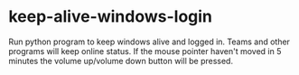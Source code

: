 # keep-alive-windows-login
Run python program to keep windows alive and logged in.
Teams and other programs will keep online status.
If the mouse pointer haven't moved in 5 minutes the volume up/volume down button will be pressed.